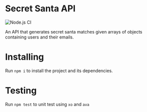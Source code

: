 # Secret Santa API

![Node.js CI](https://github.com/AdeebAli/secret-santa-api/workflows/Node.js%20CI/badge.svg)

An API that generates secret santa matches given arrays of objects containing users and their emails.

# Installing
Run `npm i` to install the project and its dependencies.

# Testing
Run `npm test` to unit test using `xo` and `ava`
